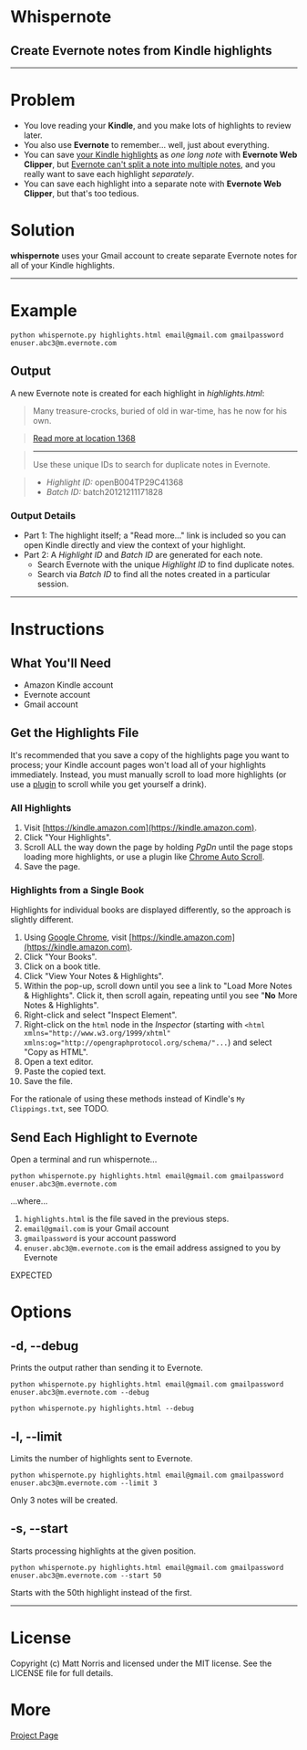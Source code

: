 # Whispernote
## Create Evernote notes from Kindle highlights

***

# Problem
- You love reading your **Kindle**, and you make lots of highlights to review later. 
- You also use **Evernote** to remember... well, just about everything. 
- You can save [your Kindle highlights](https://kindle.amazon.com/your_highlights "https://kindle.amazon.com/your_highlights") as *one long note* with **Evernote Web Clipper**, but [Evernote can't split a note into multiple notes](http://discussion.evernote.com/topic/21855-splitting-a-note-into-multiple-notes/, "Evernote Discussion Forum"), and you really want to save each highlight *separately*. 
- You can save each highlight into a separate note with **Evernote Web Clipper**, but that's too tedious. 

# Solution

**whispernote** uses your Gmail account to create separate Evernote notes for all of your Kindle highlights. 

***

# Example

	python whispernote.py highlights.html email@gmail.com gmailpassword enuser.abc3@m.evernote.com

## Output

A new Evernote note is created for each highlight in *highlights.html*: 

> Many treasure-crocks, buried of old in war-time, has he now for his own.

> [Read more at location 1368](kindle://book?action=open&asin=B004TP29C4&location=1368 "Open this highlight on Kindle")

> ---
> Use these unique IDs to search for duplicate notes in Evernote.

> - *Highlight ID:* openB004TP29C41368
> - *Batch ID:* batch20121211171828

### Output Details

- Part 1: The highlight itself; a "Read more..." link is included so you can open Kindle directly and view the context of your highlight.
- Part 2: A *Highlight ID* and *Batch ID* are generated for each note. 
	- Search Evernote with the unique *Highlight ID* to find duplicate notes. 
	- Search via *Batch ID* to find all the notes created in a particular session. 

***

# Instructions

## What You'll Need

- Amazon Kindle account
- Evernote account
- Gmail account

## Get the Highlights File

It's recommended that you save a copy of the highlights page you want to process; your Kindle account pages won't load all of your highlights immediately. Instead, you must manually scroll to load more highlights (or use a [plugin](https://chrome.google.com/webstore/detail/auto-scroll/eochlhpceohhhfogfeladaifggikcjhk) to scroll while you get yourself a drink). 

### All Highlights

1. Visit [https://kindle.amazon.com](https://kindle.amazon.com). 
2. Click "Your Highlights". 
2. Scroll ALL the way down the page by holding *PgDn* until the page stops loading more highlights, or use a plugin like [Chrome Auto Scroll](https://chrome.google.com/webstore/detail/auto-scroll/eochlhpceohhhfogfeladaifggikcjhk). 
4. Save the page. 

### Highlights from a Single Book

Highlights for individual books are displayed differently, so the approach is slightly different. 

1. Using [Google Chrome](http://google.com/chrome), visit [https://kindle.amazon.com](https://kindle.amazon.com). 
2. Click "Your Books". 
3. Click on a book title. 
4. Click "View Your Notes & Highlights". 
5. Within the pop-up, scroll down until you see a link to "Load More Notes & Highlights". Click it, then scroll again, repeating until you see "**No** More Notes & Highlights".
6. Right-click and select "Inspect Element". 
7. Right-click on the `html` node in the *Inspector* (starting with `<html xmlns="http://www.w3.org/1999/xhtml" xmlns:og="http://opengraphprotocol.org/schema/"...`) and select "Copy as HTML". 
8. Open a text editor.
9. Paste the copied text. 
10. Save the file. 

For the rationale of using these methods instead of Kindle's `My Clippings.txt`, see TODO. 

## Send Each Highlight to Evernote

Open a terminal and run whispernote... 

    python whispernote.py highlights.html email@gmail.com gmailpassword enuser.abc3@m.evernote.com

...where...

1. `highlights.html` is the file saved in the previous steps. 
2. `email@gmail.com` is your Gmail account
3. `gmailpassword` is your account password 
4. `enuser.abc3@m.evernote.com` is the email address assigned to you by Evernote

EXPECTED

# Options

## -d, --debug

Prints the output rather than sending it to Evernote. 

    python whispernote.py highlights.html email@gmail.com gmailpassword enuser.abc3@m.evernote.com --debug

    python whispernote.py highlights.html --debug

## -l, --limit

Limits the number of highlights sent to Evernote. 
    
    python whispernote.py highlights.html email@gmail.com gmailpassword enuser.abc3@m.evernote.com --limit 3

Only 3 notes will be created. 

## -s, --start

Starts processing highlights at the given position. 

    python whispernote.py highlights.html email@gmail.com gmailpassword enuser.abc3@m.evernote.com --start 50

Starts with the 50th highlight instead of the first. 

***

# License 

Copyright (c) Matt Norris and licensed under the MIT license. See the LICENSE file for full details.

# More 

[Project Page](http://mattnorris.me/whispernote)
